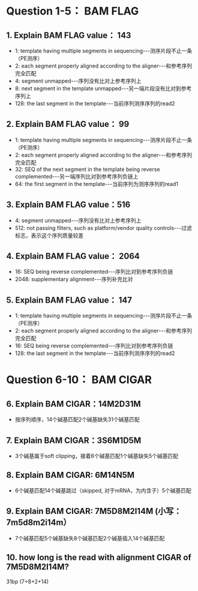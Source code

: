 # Question 1-5： BAM FLAG
## 1. Explain BAM FLAG value： 143
+ 1: template having multiple segments in sequencing---测序片段不止一条（PE测序）
+ 2: each segment properly aligned according to the aligner---和参考序列完全匹配
+ 4: segment unmapped---序列没有比对上参考序列上
+ 8: next segment in the template unmapped---另一端片段没有比对到参考序列上
+ 128: the last segment in the template---当前序列测序序列的read2

## 2. Explain BAM FLAG value： 99
+ 1: template having multiple segments in sequencing---测序片段不止一条（PE测序）
+ 2: each segment properly aligned according to the aligner---和参考序列完全匹配
+ 32: SEQ of the next segment in the template being reverse complemented---另一端序列比对到参考序列负链上
+ 64: the first segment in the template---当前序列为测序序列的read1

## 3. Explain BAM FLAG value：516
+ 4: segment unmapped---序列没有比对上参考序列上
+ 512: not passing filters, such as platform/vendor quality controls---过滤标志，表示这个序列质量较差

## 4. Explain BAM FLAG value： 2064
+ 16: SEQ being reverse complemented---序列比对到参考序列负链
+ 2048: supplementary alignment---序列补充比对

## 5. Explain BAM FLAG value： 147
+ 1: template having multiple segments in sequencing---测序片段不止一条（PE测序）
+ 2: each segment properly aligned according to the aligner---和参考序列完全匹配
+ 16: SEQ being reverse complemented---序列比对到参考序列负链
+ 128: the last segment in the template---当前序列测序序列的read2

# Question 6-10： BAM CIGAR
## 6. Explain BAM CIGAR：14M2D31M
+ 按序列顺序，14个碱基匹配2个碱基缺失31个碱基匹配

## 7. Explain BAM CIGAR：3S6M1D5M
+ 3个碱基属于soft clipping，接着6个碱基匹配1个碱基缺失5个碱基匹配

## 8. Explain BAM CIGAR: 6M14N5M
+ 6个碱基匹配14个碱基跳过（skipped, 对于mRNA，为内含子）5个碱基匹配

## 9. Explain BAM CIGAR: 7M5D8M2I14M  (小写：7m5d8m2i14m）
+ 7个碱基匹配5个碱基缺失8个碱基匹配2个碱基插入14个碱基匹配

## 10. how long is the read with alignment CIGAR of 7M5D8M2I14M?
31bp (7+8+2+14)
